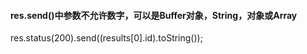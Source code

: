 #### res.send()中参数不允许数字，可以是Buffer对象，String，对象或Array
res.status(200).send((results[0].id).toString());
